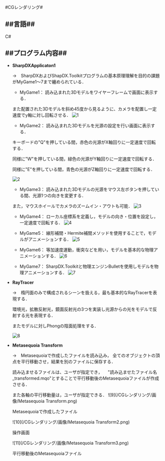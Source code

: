#CGレンダリング#

##言語##
---
C#

##プログラム内容##
---
- **SharpDXApplicaton1**

  →　SharpDXおよびShapDX.Toolkitプログラムの基本原理理解を目的の課題がMyGame1～7まで纏められている．
  
    - MyGame1： 読み込まれた3Dモデルをワイヤーフレームで画面に表示する．
    
    また配置された3Dモデルを斜め45度から見るように、カメラを配置し一定速度でy軸に対し回転させる．
    ![1](/CGレンダリング/画像/1.png)
    
    -  MyGame2： 読み込まれた3Dモデルを光源の設定を行い画面に表示する．
    
    キーボードの"Q"を押している間，赤色の光源がX軸回りに一定速度で回転する．
    
    同様に"W"を押している間，緑色の光源がY軸回りに一定速度で回転する．
  
    同様に"E"を押している間，青色の光源がZ軸回りに一定速度で回転する．
    
    ![2](/CGレンダリング/画像/2.PNG)
    
    - MyGame3： 読み込まれた3Dモデルの光源をマウス左ボタンを押している間、光源1つの向きを変更する．
    
    また，マウスホイールでカメラのズームイン・アウトも可能．
    ![3](/CGレンダリング/画像/3.png)
    
    - MyGame4： ローカル座標系を定義し，モデルの向き・位置を設定し，一定速度で回転する．
    ![4](/CGレンダリング/画像/4.PNG)
    
    - MyGame5： 線形補間・Hermite補間メソッドを使用することで，モデルがアニメーションする．
    ![5](/CGレンダリング/画像/5.png)
    
    - MyGame6： 等加速度運動，衝突などを用い，モデルを基本的な物理アニメーションする．
    ![6](/CGレンダリング/画像/6.PNG)
    
    - MyGame7： SharpDX.Toolkitと物理エンジンBulletを使用しモデルを物理アニメーションする．
   ![7](/CGレンダリング/画像/7.PNG)
   
- **RayTracer**
  
  →　楕円面のみで構成されるシーンを扱える，最も基本的なRayTracerを表現する．

  環境光，拡散反射光，鏡面反射光の3つを実装し光源からの光をモデルで反射する光を表現する．

  またモデルに対しPhongの陰面処理をする．
  
  ![8](/CGレンダリング/画像/RT.PNG)
    
- **Metasequoia Transform**
  
  →　Metasequoiaで作成したファイルを読み込み，
  全てのオブジェクトの頂点を平行移動させ，結果を別のファイルに保存する．

  読み込ませるファイルは、ユーザが指定でき， 　"読み込ませたファイル名_transformed.mqo"とすることで平行移動後のMetasequoiaファイルが作成させる．
  
  また各軸の平行移動量は，ユーザが指定できる．
  ![9](/CGレンダリング/画像/Metasequoia Transform.png)
  
  Metasequoiaで作成したファイル
  
  ![10](/CGレンダリング/画像/Metasequoia Transform2.png)
  
  操作画面
  
  ![11](/CGレンダリング/画像/Metasequoia Transform3.png)
  
  平行移動後のMetasequoiaファイル
  

